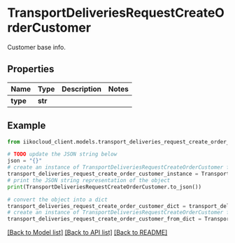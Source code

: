 # TransportDeliveriesRequestCreateOrderCustomer

Customer base info.

## Properties

Name | Type | Description | Notes
------------ | ------------- | ------------- | -------------
**type** | **str** |  | 

## Example

```python
from iikocloud_client.models.transport_deliveries_request_create_order_customer import TransportDeliveriesRequestCreateOrderCustomer

# TODO update the JSON string below
json = "{}"
# create an instance of TransportDeliveriesRequestCreateOrderCustomer from a JSON string
transport_deliveries_request_create_order_customer_instance = TransportDeliveriesRequestCreateOrderCustomer.from_json(json)
# print the JSON string representation of the object
print(TransportDeliveriesRequestCreateOrderCustomer.to_json())

# convert the object into a dict
transport_deliveries_request_create_order_customer_dict = transport_deliveries_request_create_order_customer_instance.to_dict()
# create an instance of TransportDeliveriesRequestCreateOrderCustomer from a dict
transport_deliveries_request_create_order_customer_from_dict = TransportDeliveriesRequestCreateOrderCustomer.from_dict(transport_deliveries_request_create_order_customer_dict)
```
[[Back to Model list]](../README.md#documentation-for-models) [[Back to API list]](../README.md#documentation-for-api-endpoints) [[Back to README]](../README.md)


